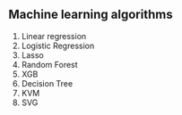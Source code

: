 ## Machine learning algorithms
1. Linear regression
2. Logistic Regression
3. Lasso
4. Random Forest
5. XGB
6. Decision Tree
7. KVM
8. SVG
